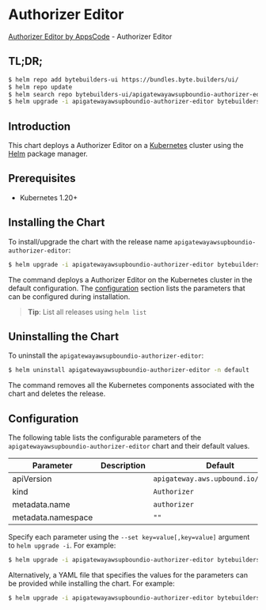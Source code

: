 # Authorizer Editor

[Authorizer Editor by AppsCode](https://byte.builders) - Authorizer Editor

## TL;DR;

```bash
$ helm repo add bytebuilders-ui https://bundles.byte.builders/ui/
$ helm repo update
$ helm search repo bytebuilders-ui/apigatewayawsupboundio-authorizer-editor --version=v0.4.18
$ helm upgrade -i apigatewayawsupboundio-authorizer-editor bytebuilders-ui/apigatewayawsupboundio-authorizer-editor -n default --create-namespace --version=v0.4.18
```

## Introduction

This chart deploys a Authorizer Editor on a [Kubernetes](http://kubernetes.io) cluster using the [Helm](https://helm.sh) package manager.

## Prerequisites

- Kubernetes 1.20+

## Installing the Chart

To install/upgrade the chart with the release name `apigatewayawsupboundio-authorizer-editor`:

```bash
$ helm upgrade -i apigatewayawsupboundio-authorizer-editor bytebuilders-ui/apigatewayawsupboundio-authorizer-editor -n default --create-namespace --version=v0.4.18
```

The command deploys a Authorizer Editor on the Kubernetes cluster in the default configuration. The [configuration](#configuration) section lists the parameters that can be configured during installation.

> **Tip**: List all releases using `helm list`

## Uninstalling the Chart

To uninstall the `apigatewayawsupboundio-authorizer-editor`:

```bash
$ helm uninstall apigatewayawsupboundio-authorizer-editor -n default
```

The command removes all the Kubernetes components associated with the chart and deletes the release.

## Configuration

The following table lists the configurable parameters of the `apigatewayawsupboundio-authorizer-editor` chart and their default values.

|     Parameter      | Description |                    Default                     |
|--------------------|-------------|------------------------------------------------|
| apiVersion         |             | <code>apigateway.aws.upbound.io/v1beta1</code> |
| kind               |             | <code>Authorizer</code>                        |
| metadata.name      |             | <code>authorizer</code>                        |
| metadata.namespace |             | <code>""</code>                                |


Specify each parameter using the `--set key=value[,key=value]` argument to `helm upgrade -i`. For example:

```bash
$ helm upgrade -i apigatewayawsupboundio-authorizer-editor bytebuilders-ui/apigatewayawsupboundio-authorizer-editor -n default --create-namespace --version=v0.4.18 --set apiVersion=apigateway.aws.upbound.io/v1beta1
```

Alternatively, a YAML file that specifies the values for the parameters can be provided while
installing the chart. For example:

```bash
$ helm upgrade -i apigatewayawsupboundio-authorizer-editor bytebuilders-ui/apigatewayawsupboundio-authorizer-editor -n default --create-namespace --version=v0.4.18 --values values.yaml
```
